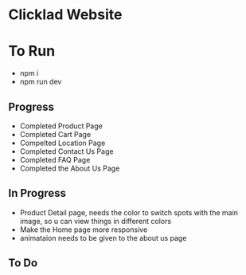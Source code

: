 # Clicklad Website

# To Run
- npm i
- npm run dev


## Progress
- Completed Product Page
- Completed Cart Page
- Compelted Location Page
- Completed Contact Us Page
- Completed FAQ Page
- Completed the About Us Page
  
## In Progress
- Product Detail page, needs the color to switch spots with the main image, so u can view things in different colors
- Make the Home page more responsive
- animataion needs to be given to the about us page 

## To Do



